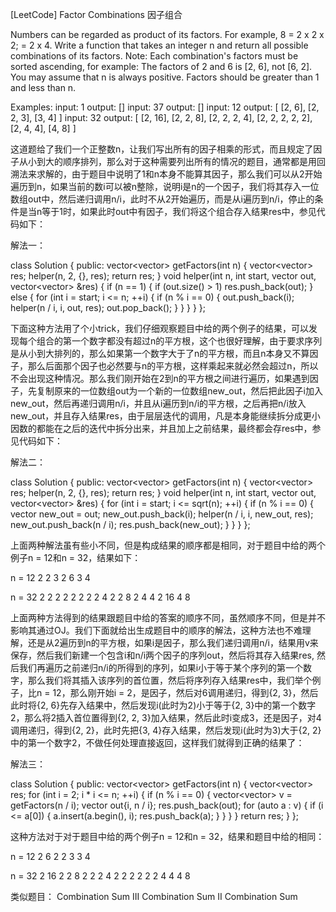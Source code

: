[LeetCode] Factor Combinations 因子组合 

 
Numbers can be regarded as product of its factors. For example,
8 = 2 x 2 x 2;
  = 2 x 4.
Write a function that takes an integer n and return all possible combinations of its factors.
Note: 
Each combination's factors must be sorted ascending, for example: The factors of 2 and 6 is [2, 6], not [6, 2].
You may assume that n is always positive.
Factors should be greater than 1 and less than n.
 
Examples: 
input: 1
output: 
[]
input: 37
output: 
[]
input: 12
output:
[
  [2, 6],
  [2, 2, 3],
  [3, 4]
]
input: 32
output:
[
  [2, 16],
  [2, 2, 8],
  [2, 2, 2, 4],
  [2, 2, 2, 2, 2],
  [2, 4, 4],
  [4, 8]
]
 
这道题给了我们一个正整数n，让我们写出所有的因子相乘的形式，而且规定了因子从小到大的顺序排列，那么对于这种需要列出所有的情况的题目，通常都是用回溯法来求解的，由于题目中说明了1和n本身不能算其因子，那么我们可以从2开始遍历到n，如果当前的数i可以被n整除，说明i是n的一个因子，我们将其存入一位数组out中，然后递归调用n/i，此时不从2开始遍历，而是从i遍历到n/i，停止的条件是当n等于1时，如果此时out中有因子，我们将这个组合存入结果res中，参见代码如下：
 
解法一：

class Solution {
public:
    vector<vector<int>> getFactors(int n) {
        vector<vector<int>> res;
        helper(n, 2, {}, res);
        return res;
    }
    void helper(int n, int start, vector<int> out, vector<vector<int>> &res) {
        if (n == 1) {
            if (out.size() > 1) res.push_back(out);
        } else {
            for (int i = start; i <= n; ++i) {
                if (n % i == 0) {
                    out.push_back(i);
                    helper(n / i, i, out, res);
                    out.pop_back();
                }
            }
        }
    }
};

 
下面这种方法用了个小trick，我们仔细观察题目中给的两个例子的结果，可以发现每个组合的第一个数字都没有超过n的平方根，这个也很好理解，由于要求序列是从小到大排列的，那么如果第一个数字大于了n的平方根，而且n本身又不算因子，那么后面那个因子也必然要与n的平方根，这样乘起来就必然会超过n，所以不会出现这种情况。那么我们刚开始在2到n的平方根之间进行遍历，如果遇到因子，先复制原来的一位数组out为一个新的一位数组new_out，然后把此因子i加入new_out，然后再递归调用n/i，并且从i遍历到n/i的平方根，之后再把n/i放入new_out，并且存入结果res，由于层层迭代的调用，凡是本身能继续拆分成更小因数的都能在之后的迭代中拆分出来，并且加上之前结果，最终都会存res中，参见代码如下：
 
解法二：

class Solution {
public:
    vector<vector<int>> getFactors(int n) {
        vector<vector<int>> res;
        helper(n, 2, {}, res);
        return res;
    }
    void helper(int n, int start, vector<int> out, vector<vector<int>> &res) {
        for (int i = start; i <= sqrt(n); ++i) {
            if (n % i == 0) {
                vector<int> new_out = out;
                new_out.push_back(i);
                helper(n / i, i, new_out, res);
                new_out.push_back(n / i);
                res.push_back(new_out);
            }
        }
    }
};

 
上面两种解法虽有些小不同，但是构成结果的顺序都是相同，对于题目中给的两个例子n = 12和n = 32，结果如下：

n = 12
2 2 3
2 6
3 4

n = 32
2 2 2 2 2
2 2 2 4
2 2 8
2 4 4
2 16
4 8

 
上面两种方法得到的结果跟题目中给的答案的顺序不同，虽然顺序不同，但是并不影响其通过OJ。我们下面就给出生成题目中的顺序的解法，这种方法也不难理解，还是从2遍历到n的平方根，如果i是因子，那么我们递归调用n/i，结果用v来保存，然后我们新建一个包含i和n/i两个因子的序列out，然后将其存入结果res, 然后我们再遍历之前递归n/i的所得到的序列，如果i小于等于某个序列的第一个数字，那么我们将其插入该序列的首位置，然后将序列存入结果res中，我们举个例子，比n = 12，那么刚开始i = 2，是因子，然后对6调用递归，得到{2, 3}，然后此时将{2, 6}先存入结果中，然后发现i(此时为2)小于等于{2, 3}中的第一个数字2，那么将2插入首位置得到{2, 2, 3}加入结果，然后此时i变成3，还是因子，对4调用递归，得到{2, 2}，此时先把{3, 4}存入结果，然后发现i(此时为3)大于{2, 2}中的第一个数字2，不做任何处理直接返回，这样我们就得到正确的结果了：
 
解法三：

class Solution {
public:
    vector<vector<int>> getFactors(int n) {
        vector<vector<int>> res;
        for (int i = 2; i * i <= n; ++i) {
            if (n % i == 0) {
                vector<vector<int>> v = getFactors(n / i);
                vector<int> out{i, n / i};
                res.push_back(out);
                for (auto a : v) {
                    if (i <= a[0]) {
                        a.insert(a.begin(), i);
                        res.push_back(a);
                    }
                }
            }
        }
        return res;
    }
};

 
这种方法对于对于题目中给的两个例子n = 12和n = 32，结果和题目中给的相同：

n = 12
2 6
2 2 3
3 4

n = 32
2 16
2 2 8
2 2 2 4
2 2 2 2 2
2 4 4
4 8

 
类似题目：
Combination Sum III
Combination Sum II
Combination Sum